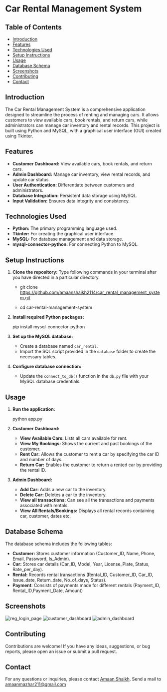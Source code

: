 # Car Rental Management System

## Table of Contents
- [Introduction](#introduction)
- [Features](#features)
- [Technologies Used](#technologies-used)
- [Setup Instructions](#setup-instructions)
- [Usage](#usage)
- [Database Schema](#database-schema)
- [Screenshots](#screenshots)
- [Contributing](#contributing)
- [Contact](#contact)

## Introduction
The Car Rental Management System is a comprehensive application designed to streamline the process of renting and managing cars. It allows customers to view available cars, book rentals, and return cars, while administrators can manage car inventory and rental records. This project is built using Python and MySQL, with a graphical user interface (GUI) created using Tkinter.

## Features
- **Customer Dashboard:** View available cars, book rentals, and return cars.
- **Admin Dashboard:** Manage car inventory, view rental records, and update car status.
- **User Authentication:** Differentiate between customers and administrators.
- **Database Integration:** Persistent data storage using MySQL.
- **Input Validation:** Ensures data integrity and consistency.

## Technologies Used
- **Python:** The primary programming language used.
- **Tkinter:** For creating the graphical user interface.
- **MySQL:** For database management and data storage.
- **mysql-connector-python:** For connecting Python to MySQL.

## Setup Instructions
1. **Clone the repository:**
   Type following commands in your terminal after you have directed in a particular directory.
   
   - git clone https://github.com/amaanshaikh2114/car_rental_management_system.git
   
   - cd car-rental-management-system
    

2. **Install required Python packages:**
    
    pip install mysql-connector-python
    

3. **Set up the MySQL database:**
    - Create a database named `car_rental`.
    - Import the SQL script provided in the `database` folder to create the necessary tables.

4. **Configure database connection:**
    - Update the `connect_to_db()` function in the `db.py` file with your MySQL database credentials.

## Usage
1. **Run the application:**
    
    python app.py
    

2. **Customer Dashboard:**
    - **View Available Cars:** Lists all cars available for rent.
    - **View My Bookings:** Shows the current and past bookings of the customer.
    - **Rent Car:** Allows the customer to rent a car by specifying the car ID and number of days.
    - **Return Car:** Enables the customer to return a rented car by providing the rental ID.

3. **Admin Dashboard:**
    - **Add Car:** Adds a new car to the inventory.
    - **Delete Car:** Deletes a car to the inventory.
    - **View all transactions:** Can see all the transactions and payments associated with rentals.
    - **View All Rentals/Bookings:** Displays all rental records containing car, customer, dates etc.

## Database Schema
The database schema includes the following tables:
- **Customer:** Stores customer information (Customer_ID, Name, Phone, Email, Password, Is_Admin).
- **Car:** Stores car details (Car_ID, Model, Year, License_Plate, Status, Rate_per_day).
- **Rental:** Records rental transactions (Rental_ID, Customer_ID, Car_ID, Issue_date, Return_date, No_of_days, Status).
- **Payment**: Consists of payments made for different rentals (Payment_ID, Rental_ID,Payment_Date, Amount)

## Screenshots
![reg_login_page](screenshots/reg_login_page.png)
![customer_dashboard](screenshots/customer_dashboard.png)
![admin_dashboard](screenshots/admin_dashboard.png)


## Contributing
Contributions are welcome! If you have any ideas, suggestions, or bug reports, please open an issue or submit a pull request.

## Contact
For any questions or inquiries, please contact [Amaan Shaikh](mailto:amaanmazhar211@gmail.com). Send a mail to amaanmazhar211@gmail.com

